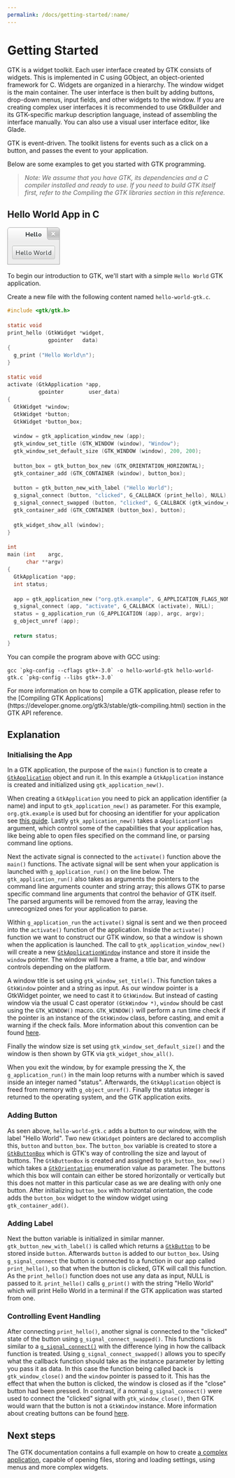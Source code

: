 ```yaml
---
permalink: /docs/getting-started/:name/
---
```

# Getting Started

GTK is a widget toolkit. Each user interface created by GTK consists of
widgets. This is implemented in C using GObject, an object-oriented
framework for C. Widgets are organized in a hierarchy. The window widget is
the main container. The user interface is then built by adding buttons,
drop-down menus, input fields, and other widgets to the window. If you are
creating complex user interfaces it is recommended to use GtkBuilder and its
GTK-specific markup description language, instead of assembling the
interface manually. You can also use a visual user interface editor, like
Glade.

GTK is event-driven. The toolkit listens for events such as a click on a
button, and passes the event to your application.

Below are some examples to get you started with GTK programming.

> *Note: We assume that you have GTK, its dependencies and a C compiler
> installed and ready to use. If you need to build GTK itself first, refer
> to the Compiling the GTK libraries section in this reference.*

## Hello World App in C

![Hello World Application in GTK using C](/assets/img/docs/docs-hello-world-c.png)

To begin our introduction to GTK, we'll start with a simple `Hello World` GTK application.

Create a new file with the following content named `hello-world-gtk.c`.

```c
#include <gtk/gtk.h>

static void
print_hello (GtkWidget *widget,
             gpointer   data)
{
  g_print ("Hello World\n");
}

static void
activate (GtkApplication *app,
          gpointer        user_data)
{
  GtkWidget *window;
  GtkWidget *button;
  GtkWidget *button_box;

  window = gtk_application_window_new (app);
  gtk_window_set_title (GTK_WINDOW (window), "Window");
  gtk_window_set_default_size (GTK_WINDOW (window), 200, 200);

  button_box = gtk_button_box_new (GTK_ORIENTATION_HORIZONTAL);
  gtk_container_add (GTK_CONTAINER (window), button_box);

  button = gtk_button_new_with_label ("Hello World");
  g_signal_connect (button, "clicked", G_CALLBACK (print_hello), NULL);
  g_signal_connect_swapped (button, "clicked", G_CALLBACK (gtk_window_close), window);
  gtk_container_add (GTK_CONTAINER (button_box), button);

  gtk_widget_show_all (window);
}

int
main (int    argc,
      char **argv)
{
  GtkApplication *app;
  int status;

  app = gtk_application_new ("org.gtk.example", G_APPLICATION_FLAGS_NONE);
  g_signal_connect (app, "activate", G_CALLBACK (activate), NULL);
  status = g_application_run (G_APPLICATION (app), argc, argv);
  g_object_unref (app);

  return status;
}
```

You can compile the program above with GCC using:

```shell
gcc `pkg-config --cflags gtk+-3.0` -o hello-world-gtk hello-world-gtk.c `pkg-config --libs gtk+-3.0`
```

<div class="alert alert-tertiary">
For more information on how to compile a GTK application, please refer to
the [Compiling GTK Applications](https://developer.gnome.org/gtk3/stable/gtk-compiling.html)
section in the GTK API reference.
</div>

## Explanation

### Initialising the App

In a GTK application, the purpose of the `main()` function is to create a
[`GtkApplication`](https://developer.gnome.org/gtk3/stable/GtkApplication.html)
object and run it. In this example a `GtkApplication` instance is created and
initialized using `gtk_application_new()`.

When creating a `GtkApplication` you need to pick an application identifier
(a name) and input to `gtk_application_new()` as parameter. For this
example, `org.gtk.example` is used but for choosing an identifier for your
application see [this guide](https://wiki.gnome.org/HowDoI/ChooseApplicationID).
Lastly `gtk_application_new()` takes a `GApplicationFlags` argument, which
control some of the capabilities that your application has, like being able
to open files specified on the command line, or parsing command line options.

Next the activate signal is connected to the `activate()` function above the
`main()` functions. The activate signal will be sent when your application
is launched with `g_application_run()` on the line below. The
`gtk_application_run()` also takes as arguments the pointers to the command
line arguments counter and string array; this allows GTK to parse specific
command line arguments that control the behavior of GTK itself. The parsed
arguments will be removed from the array, leaving the unrecognized ones for
your application to parse.

Within `g_application_run` the `activate()` signal is sent and we then
proceed into the `activate()` function of the application. Inside the
`activate()` function we want to construct our GTK window, so that a window
is shown when the application is launched. The call to
`gtk_application_window_new()` will create a new
[`GtkApplicationWindow`](https://developer.gnome.org/gtk3/stable/GtkApplicationWindow.html)
instance and store it inside the `window` pointer. The window will have a frame,
a title bar, and window controls depending on the platform.

A window title is set using `gtk_window_set_title()`. This function takes a
`GtkWindow` pointer and a string as input. As our window pointer is a
GtkWidget pointer, we need to cast it to `GtkWindow`. But instead of
casting window via the usual C cast operator `(GtkWindow *)`, `window` should
be cast using the `GTK_WINDOW()` macro. `GTK_WINDOW()` will perform a run
time check if the pointer is an instance of the `GtkWindow` class, before
casting, and emit a warning if the check fails. More information about this
convention can be found [here](https://developer.gnome.org/gobject/stable/gtype-conventions.html).

Finally the window size is set using `gtk_window_set_default_size()` and the
window is then shown by GTK via `gtk_widget_show_all()`.

When you exit the window, by for example pressing the X, the
`g_application_run()` in the main loop returns with a number which is saved
inside an integer named "status". Afterwards, the `GtkApplication` object is
freed from memory with `g_object_unref()`. Finally the status integer is
returned to the operating system, and the GTK application exits.

### Adding Button

As seen above, `hello-world-gtk.c` adds a button to our window, with the
label "Hello World". Two new `GtkWidget` pointers are declared to accomplish
this, `button` and `button_box`. The `button_box` variable is created to
store a [`GtkButtonBox`](https://developer.gnome.org/gtk3/stable/GtkButtonBox.html)
which is GTK's way of controlling the size and layout of buttons. The
`GtkButtonBox` is created and assigned to `gtk_button_box_new()` which takes
a [`GtkOrientation`](https://developer.gnome.org/gtk3/stable/gtk3-Standard-Enumerations.html#GtkOrientation)
enumeration value as parameter. The buttons which this box will contain can
either be stored horizontally or vertically but this does not matter in this
particular case as we are dealing with only one button. After initializing
`button_box` with horizontal orientation, the code adds the `button_box`
widget to the window widget using `gtk_container_add()`.

### Adding Label

Next the button variable is initialized in similar manner.
`gtk_button_new_with_label()` is called which returns a
[`GtkButton`](https://developer.gnome.org/gtk3/stable/GtkButton.html) to be
stored inside `button`. Afterwards `button` is added to our `button_box`.
Using `g_signal_connect` the button is connected to a function in our app
called `print_hello()`, so that when the button is clicked, GTK will call
this function. As the `print_hello()` function does not use any data as
input, NULL is passed to it. `print_hello()` calls `g_print()` with the
string "Hello World" which will print Hello World in a terminal if the GTK
application was started from one.

### Controlling Event Handling

After connecting `print_hello()`, another signal is connected to the
"clicked" state of the button using `g_signal_connect_swapped()`. This
functions is similar to a [`g_signal_connect()`](https://developer.gnome.org/gobject/stable/gobject-Signals.html#g-signal-connect)
with the difference lying in how the callback function is treated.
Using `g_signal_connect_swapped()` allows you to specify what the callback
function should take as the instance parameter by letting you pass it as
data. In this case the function being called back is `gtk_window_close()`
and the `window` pointer is passed to it. This has the effect that when the
button is clicked, the window is closed as if the "close" button had been
pressed. In contrast, if a normal `g_signal_connect()` were used to connect
the "clicked" signal with `gtk_window_close()`, then GTK would warn that
the button is not a `GtkWindow` instance. More information about creating
buttons can be found [here](https://wiki.gnome.org/HowDoI/Buttons).

## Next steps

The GTK documentation contains a full example on how to create [a complex
application](https://developer.gnome.org/gtk3/stable/ch01s04.html), capable
of opening files, storing and loading settings, using menus and more complex
widgets.
